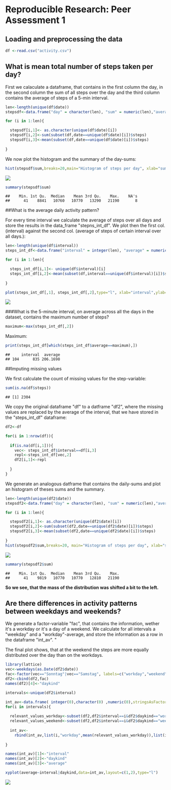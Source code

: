 # Reproducible Research: Peer Assessment 1


## Loading and preprocessing the data


```r
df <-read.csv("activity.csv")
```


## What is mean total number of steps taken per day?

First we calaculate a dataframe, that contains in the first column the day, 
in the second column the sum of all steps over the day and the third column 
contains the average of steps of a 5-min interval.


```r
len<-length(unique(df$date))
stepsdf<-data.frame("day" = character(len), "sum" = numeric(len),"average" = numeric(len) ,stringsAsFactors=FALSE)

for (i in 1:len){

  stepsdf[i,1]<- as.character(unique(df$date)[i])
  stepsdf[i,2]<-sum(subset(df,date==unique(df$date)[i])$steps)
  stepsdf[i,3]<-mean(subset(df,date==unique(df$date)[i])$steps)
                
}
```
We now plot the histogram and the summary of the day-sums:

```r
hist(stepsdf$sum,breaks=20,main="Histogram of steps per day", xlab="sum of steps per day")
```

![](PA1_template_files/figure-html/unnamed-chunk-3-1.png)<!-- -->

```r
summary(stepsdf$sum)
```

```
##    Min. 1st Qu.  Median    Mean 3rd Qu.    Max.    NA's 
##      41    8841   10760   10770   13290   21190       8
```
##What is the average daily activity pattern?

For every time interval we calculate the average of steps over all days and store the results in 
the data_frame "stepns_int_df". We plot then the first col. (interval) against the second col. 
(average of steps of certain interval over all days.):


```r
len<-length(unique(df$interval))
steps_int_df<-data.frame("interval" = integer(len), "average" = numeric(len) ,stringsAsFactors=FALSE)

for (i in 1:len){

  steps_int_df[i,1]<- unique(df$interval)[i]
  steps_int_df[i,2]<-mean(subset(df,interval==unique(df$interval)[i])$steps,na.rm=TRUE)
                
}

plot(steps_int_df[,1], steps_int_df[,2],type="l", xlab="interval",ylab="average count of steps")
```

![](PA1_template_files/figure-html/unnamed-chunk-4-1.png)<!-- -->

###What is the 5-minute interval, on average across all the days in the dataset, contains the maximum number of steps?


```r
maximum<-max(steps_int_df[,2])
```
Maximum:

```r
print(steps_int_df[which(steps_int_df$average==maximum),])
```

```
##     interval  average
## 104      835 206.1698
```

##Imputing missing values

We first calculate the count of missing values for the step-variable:


```r
sum(is.na(df$steps))
```

```
## [1] 2304
```
We copy the original dataframe "df" to a datframe "df2", where the missing values are replaced by the
average of the interval, that we have stored in the "steps_int_df" dataframe:



```r
df2<-df

for(i in 1:nrow(df)){
  
  if(is.na(df[i,1])){
    vec<- steps_int_df$interval==df[i,3]
    repl<-steps_int_df[vec,2]
    df2[i,1]<-repl
    
  }
}
```

We generate an analogous datframe that contains the daily-sums and plot an histogram of theses sums and the 
summary.

```r
len<-length(unique(df2$date))
stepsdf2<-data.frame("day" = character(len), "sum" = numeric(len),"average" = numeric(len) ,stringsAsFactors=FALSE)

for (i in 1:len){

  stepsdf2[i,1]<- as.character(unique(df2$date)[i])
  stepsdf2[i,2]<-sum(subset(df2,date==unique(df2$date)[i])$steps)
  stepsdf2[i,3]<-mean(subset(df2,date==unique(df2$date)[i])$steps)
                
}
hist(stepsdf2$sum,breaks=20, main="Histogram of steps per day", xlab="sum of steps per day")
```

![](PA1_template_files/figure-html/unnamed-chunk-9-1.png)<!-- -->

```r
summary(stepsdf2$sum)
```

```
##    Min. 1st Qu.  Median    Mean 3rd Qu.    Max. 
##      41    9819   10770   10770   12810   21190
```

**So we see, that the mass of the distribution was shifted a bit to the left.**



## Are there differences in activity patterns between weekdays and weekends?

We generate a factor-variable "fac", that contains the information, wether it's a 
workday or it's a day of a weekend. We calculate for all intervals a "weekday" and 
a "workday"-average, and store the information as a row in the dataframe "int_av".
"

The final plot shows, that at the weekend the steps are more equally distributed over the day than on the workdays. 


```r
library(lattice)
vec<-weekdays(as.Date(df2$date))
fac<-factor(vec=="Sonntag"|vec=="Samstag", labels=c("workday","weekend"))
df2<-cbind(df2,fac)
names(df2)[4]<-"daykind"

intervals<-unique(df2$interval)

int_av<-data.frame( integer(0),character(0) ,numeric(0),stringsAsFactors=FALSE)
for(i in intervals){
 
  relevant_values_workday<-subset(df2,df2$interval==i&df2$daykind=="workday")$steps
  relevant_values_weekend<-subset(df2,df2$interval==i&df2$daykind=="weekend")$steps
  
  int_av<-
    rbind(int_av,list(i,"workday",mean(relevant_values_workday)),list(i,"weekend",mean(relevant_values_weekend)))
  
}

names(int_av)[1]<-"interval"
names(int_av)[2]<-"daykind"
names(int_av)[3]<-"average"

xyplot(average~interval|daykind,data=int_av,layout=c(1,2),type="l")
```

![](PA1_template_files/figure-html/unnamed-chunk-10-1.png)<!-- -->



